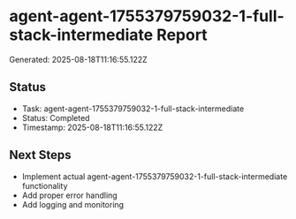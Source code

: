 # agent-agent-1755379759032-1-full-stack-intermediate Report

Generated: 2025-08-18T11:16:55.122Z

## Status
- Task: agent-agent-1755379759032-1-full-stack-intermediate
- Status: Completed
- Timestamp: 2025-08-18T11:16:55.122Z

## Next Steps
- Implement actual agent-agent-1755379759032-1-full-stack-intermediate functionality
- Add proper error handling
- Add logging and monitoring
